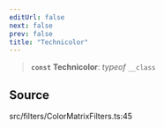 ```yaml
---
editUrl: false
next: false
prev: false
title: "Technicolor"
---
```


> **`const`** **Technicolor**: *typeof* `__class`

## Source

src/filters/ColorMatrixFilters.ts:45
